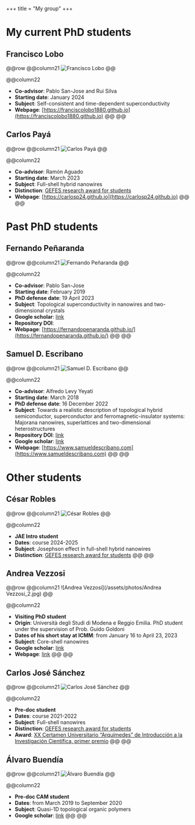 +++
title = "My group"
+++

# My current PhD students

## Francisco Lobo

@@row
@@column21 ![Francisco Lobo](/assets/photos/Lobo.jpg) @@

@@column22
- **Co-advisor**: Pablo San-Jose and Rui Silva
- **Starting date**: January 2024
- **Subject**: Self-consistent and time-dependent superconductivity
- **Webpage**: [https://franciscolobo1880.github.io](https://franciscolobo1880.github.io)
@@
@@

## Carlos Payá

@@row
@@column21 ![Carlos Payá](/assets/photos/Carlos.jpg) @@

@@column22
- **Co-advisor**: Ramón Aguado
- **Starting date**: March 2023
- **Subject**: Full-shell hybrid nanowires
- **Distinction**: [GEFES research award for students](http://gefes-rsef.org/premios-de-investigacion-para-estudiantes-carlos-paya/)
- **Webpage**: [https://carlosp24.github.io](https://carlosp24.github.io)
@@
@@

# Past PhD students

## Fernando Peñaranda

@@row
@@column21 ![Fernando Peñaranda](/assets/photos/Fernando.png) @@

@@column22

- **Co-advisor**: Pablo San-Jose
- **Starting date**: February 2019
- **PhD defense date**: 19 April 2023
- **Subject**: Topological superconductivity in nanowires and two-dimensional crystals
- **Google scholar**: [link](https://scholar.google.com/citations?hl=en&user=S3I9ac8AAAAJ)
- **Repository DOI**:
- **Webpage**: [https://fernandopenaranda.github.io/](https://fernandopenaranda.github.io/)
@@
@@

## Samuel D. Escribano

@@row
@@column21 ![Samuel D. Escribano](/assets/photos/Samuel.jpg) @@

@@column22

- **Co-advisor**: Alfredo Levy Yeyati
- **Starting date**: March 2018
- **PhD defense date**: 16 December 2022   
- **Subject**: Towards a realistic description of topological hybrid semiconductor, superconductor and ferromagnetic-insulator systems: Majorana nanowires, superlattices and two-dimensional heterostructures
- **Repository DOI**: [link](https://repositorio.uam.es/handle/10486/706437) 
- **Google scholar**: [link](https://scholar.google.com/citations?hl=en&user=UaNF-SUAAAAJ)
- **Webpage**: [https://www.samueldescribano.com](https://www.samueldescribano.com)
@@
@@

# Other students

## César Robles

@@row
@@column21 ![César Robles](/assets/photos/Robles.jpg) @@

@@column22
- **JAE Intro student**
- **Dates**: course 2024-2025
- **Subject**: Josephson effect in full-shell hybrid nanowires 
- **Distinction**: [GEFES research award for students](https://gefes-rsef.org/premios-de-investigacion/)
@@
@@


## Andrea Vezzosi

@@row
@@column21 ![Andrea Vezzosi](/assets/photos/Andrea Vezzosi_2.jpg) @@

@@column22
- **Visiting PhD student**
- **Origin**: Università degli Studi di Modena e Reggio Emilia. PhD student under the supervision of Prob. Guido Goldoni
- **Dates of his short stay at ICMM**: from January 16 to April 23, 2023
- **Subject**: Core-shell nanowires
- **Google scholar**: [link](https://scholar.google.com/citations?user=rCrFBLgAAAAJ&hl=it)
- **Webpage**: [link](http://personale.unimore.it/Rubrica/dettaglio/219035)
@@
@@

## Carlos José Sánchez

@@row
@@column21 ![Carlos José Sánchez](/assets/photos/CJ.jpg) @@

@@column22
- **Pre-doc student**
- **Dates**: course 2021-2022
- **Subject**: Full-shell nanowires
- **Distinction**: [GEFES research award for students](http://gefes-rsef.org/premios-de-investigacion-para-estudiantes-2022-carlos-jose-sanchez-martinez/)
- **Award**: [XX Certamen Universitario “Arquímedes” de Introducción a la Investigación Científica, primer premio](https://www.universidades.gob.es/certamen-universitario-arquimedes-convocatoria-2022/)
@@
@@

## Álvaro Buendía

@@row
@@column21 ![Álvaro Buendía](/assets/photos/Alvaro.jpg) @@

@@column22
- **Pre-doc CAM student**
- **Dates**: from March 2019 to September 2020
- **Subject**: Quasi-1D topological organic polymers
- **Google scholar**: [link](https://scholar.google.com/citations?hl=en&user=XE7w6XIAAAAJ)
@@
@@

